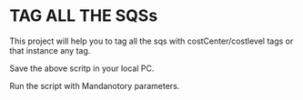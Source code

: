 # TAG ALL THE SQSs 
This project will help you to tag all the sqs with costCenter/costlevel tags or that instance any tag. 

Save the above scritp in your local PC.

Run the script with Mandanotory parameters. 
